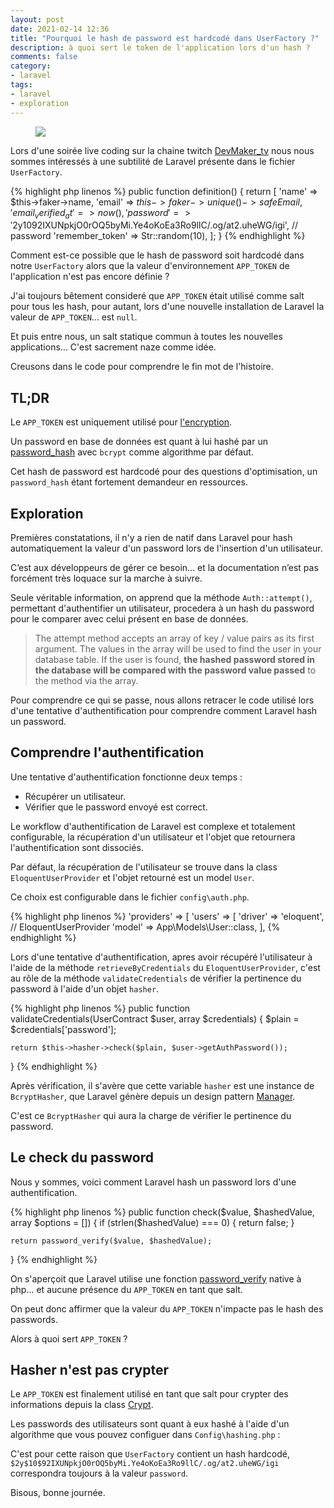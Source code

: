 ```yaml
---
layout: post
date: 2021-02-14 12:36
title: "Pourquoi le hash de password est hardcodé dans UserFactory ?"
description: à quoi sert le token de l'application lors d'un hash ?
comments: false
category: 
- laravel
tags:
- laravel
- exploration
---
```


<figure class="aligncenter">
    <img src="https://images.unsplash.com/photo-1592483335937-a3213ac4a833?ixid=MXwxMjA3fDB8MHxwaG90by1wYWdlfHx8fGVufDB8fHw%3D&ixlib=rb-1.2.1&auto=format&fit=crop&w=3900&q=80" />
</figure>

Lors d'une soirée live coding sur la chaine twitch [DevMaker_tv](https://www.twitch.tv/devmaker_tv) nous nous sommes intéressés à une subtilité de Laravel présente dans le fichier `UserFactory`.

{% highlight php linenos %}
public function definition()
{
    return [
        'name' => $this->faker->name,
        'email' => $this->faker->unique()->safeEmail,
        'email_verified_at' => now(),
        'password' => '$2y$10$92IXUNpkjO0rOQ5byMi.Ye4oKoEa3Ro9llC/.og/at2.uheWG/igi', // password
        'remember_token' => Str::random(10),
    ];
}
{% endhighlight %}

Comment est-ce possible que le hash de password soit hardcodé dans notre `UserFactory` alors que la valeur d'environnement `APP_TOKEN` de l'application n'est pas encore définie ?

J'ai toujours bêtement consideré que `APP_TOKEN` était utilisé comme salt pour tous les hash, pour autant, lors d'une nouvelle installation de Laravel la valeur de `APP_TOKEN`... est <code>null</code>.

Et puis entre nous, un salt statique commun à toutes les nouvelles applications... C'est sacrement naze comme idée.

Creusons dans le code pour comprendre le fin mot de l'histoire.

## TL;DR

Le `APP_TOKEN` est uniquement utilisé pour [l'encryption](https://laravel.com/docs/8.x/encryption).

Un password en base de données est quant à lui hashé par un [password_hash](https://www.php.net/manual/fr/function.password-hash.php) avec `bcrypt` comme algorithme par défaut.

Cet hash de password est hardcodé pour des questions d'optimisation, un `password_hash` étant fortement demandeur en ressources.

## Exploration 

Premières constatations, il n'y a rien de natif dans Laravel pour hash automatiquement la valeur d'un password lors de l'insertion d'un utilisateur.

C’est aux développeurs de gérer ce besoin… et la documentation n’est pas forcément très loquace sur la marche à suivre.

Seule véritable information, on apprend que la méthode `Auth::attempt()`, permettant d'authentifier un utilisateur, procedera à un hash du password pour le comparer avec celui présent en base de données.

> The attempt method accepts an array of key / value pairs as its first argument. The values in the array will be used to find the user in your database table. If the user is found, **the hashed password stored in the database will be compared with the password value passed** to the method via the array. 

Pour comprendre ce qui se passe, nous allons retracer le code utilisé lors d'une tentative d'authentification pour comprendre comment Laravel hash un password.

## Comprendre l'authentification

Une tentative d'authentification fonctionne deux temps : 

- Récupérer un utilisateur.
- Vérifier que le password envoyé est correct. 

Le workflow d'authentification de Laravel est complexe et totalement configurable, la récupération d'un utilisateur et l'objet que retournera l'authentification sont dissociés.

Par défaut, la récupération de l'utilisateur se trouve dans la class `EloquentUserProvider` et l'objet retourné est un model `User`.

Ce choix est configurable dans le fichier `config\auth.php`.

{% highlight php linenos %}
'providers' => [
    'users' => [
        'driver' => 'eloquent', // EloquentUserProvider 
        'model' => App\Models\User::class,
    ],
{% endhighlight %}

Lors d'une tentative d'authentification, apres avoir récupéré l'utilisateur à l'aide de la méthode `retrieveByCredentials` du `EloquentUserProvider`, c'est au rôle de la méthode `validateCredentials` de vérifier la pertinence du password à l'aide d'un objet `hasher`.  

{% highlight php linenos %}
public function validateCredentials(UserContract $user, array $credentials)
{
    $plain = $credentials['password'];

    return $this->hasher->check($plain, $user->getAuthPassword());
}
{% endhighlight %}

Après vérification, il s'avère que cette variable `hasher` est une instance de `BcryptHasher`, que Laravel génère depuis un design pattern [Manager](https://github.com/DeGraciaMathieu/Manager).

C'est ce `BcryptHasher` qui aura la charge de vérifier le pertinence du password.

## Le check du password

Nous y sommes, voici comment Laravel hash un password lors d'une authentification. 

{% highlight php linenos %}
public function check($value, $hashedValue, array $options = [])
{
    if (strlen($hashedValue) === 0) {
        return false;
    }

    return password_verify($value, $hashedValue);
}
{% endhighlight %}

On s'aperçoit que Laravel utilise une fonction [password_verify](https://www.php.net/manual/fr/function.password-verify.php) native à php... et aucune présence du `APP_TOKEN` en tant que salt. 

On peut donc affirmer que la valeur du `APP_TOKEN` n'impacte pas le hash des passwords.

Alors à quoi sert `APP_TOKEN` ?

## Hasher n'est pas crypter

Le `APP_TOKEN` est finalement utilisé en tant que salt pour crypter des informations depuis la class [Crypt](https://laravel.com/docs/8.x/encryption).

Les passwords des utilisateurs sont quant à eux hashé à l'aide d'un algorithme que vous pouvez configuer dans `Config\hashing.php` :

C'est pour cette raison que `UserFactory` contient un hash hardcodé, `$2y$10$92IXUNpkjO0rOQ5byMi.Ye4oKoEa3Ro9llC/.og/at2.uheWG/igi` correspondra toujours à la valeur `password`.

Bisous, bonne journée.
